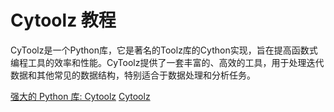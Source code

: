 # Cytoolz 教程

<show-structure depth="3"/>


CyToolz是一个Python库，它是著名的Toolz库的Cython实现，旨在提高函数式编程工具的效率和性能。CyToolz提供了一套丰富的、高效的工具，用于处理迭代数据和其他常见的数据结构，特别适合于数据处理和分析任务。


<seealso>
<category ref="ref_docs">
    <a href="https://mp.weixin.qq.com/s/ENy7zwtc2fsofuCWSgGJ3A">强大的 Python 库: Cytoolz</a>
</category>
<category ref="ref_github">
    <a href="https://mp.weixin.qq.com/s/ENy7zwtc2fsofuCWSgGJ3A">Cytoolz</a>
</category>
<category ref="ref_issues">
</category>
<category ref="ref_hf">
</category>
<category ref="ref_ms">
</category>
</seealso>

